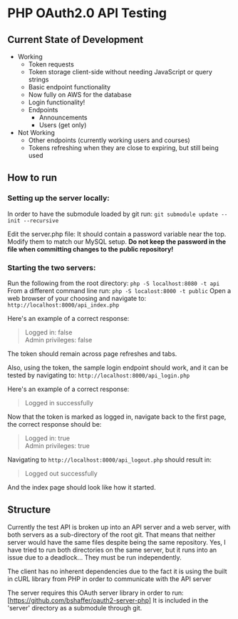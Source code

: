 # PHP OAuth2.0 API Testing

## Current State of Development

 - Working
   - Token requests
   - Token storage client-side without needing JavaScript or query strings
   - Basic endpoint functionality
   - Now fully on AWS for the database
   - Login functionality!
   - Endpoints
     - Announcements
     - Users (get only)
 - Not Working
   - Other endpoints (currently working users and courses)
   - Tokens refreshing when they are close to expiring, but still being used

## How to run

### Setting up the server locally:
In order to have the submodule loaded by git run:
`git submodule update --init --recursive`

Edit the server.php file:  It should contain a password variable near the top.  Modify them to match our MySQL setup. __Do not keep the password in the file when committing changes to the public repository!__

### Starting the two servers:
Run the following from the root directory:
`php -S localhost:8080 -t api`
From a different command line run:
`php -S localost:8000 -t public`
Open a web browser of your choosing and navigate to:
`http://localhost:8000/api_index.php`

Here's an example of a correct response:
> Logged in: false  
> Admin privileges: false

The token should remain across page refreshes and tabs.

Also, using the token, the sample login endpoint should work, and it can be tested by navigating to:
`http://localhost:8000/api_login.php`

Here's an example of a correct response:
> Logged in successfully

Now that the token is marked as logged in, navigate back to the first page, the correct response should be:
> Logged in: true  
> Admin privileges: true

Navigating to `http://localhost:8000/api_logout.php` should result in:
> Logged out successfully

And the index page should look like how it started.

## Structure
Currently the test API is broken up into an API server and a web server, with both servers as a sub-directory of the root git.  That means that neither server would have the same files despite being the same repository.  Yes, I have tried to run both directories on the same server, but it runs into an issue due to a deadlock...  They must be run independently.

The client has no inherent dependencies due to the fact it is using the built in cURL library from PHP in order to communicate with the API server

The server requires this OAuth server library in order to run:
[https://github.com/bshaffer/oauth2-server-php]
It is included in the 'server' directory as a submodule through git.
